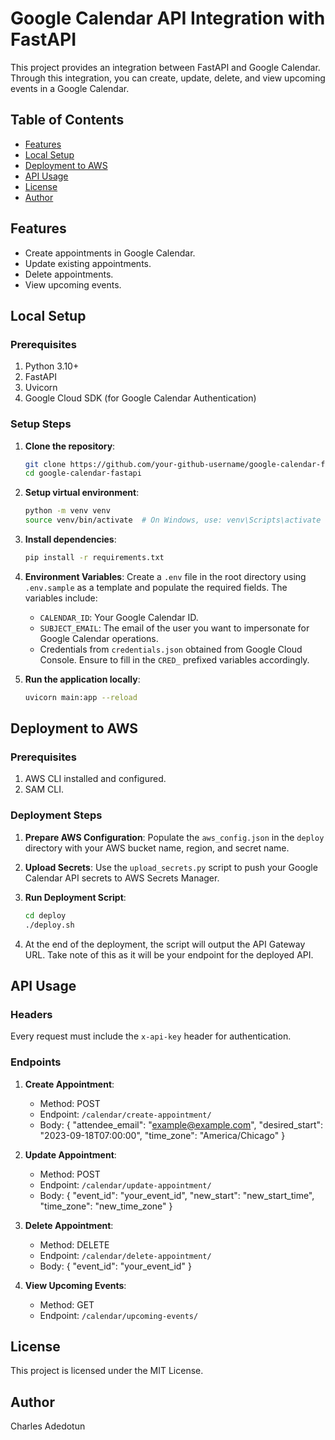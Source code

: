 
# Google Calendar API Integration with FastAPI

This project provides an integration between FastAPI and Google Calendar. Through this integration, you can create, update, delete, and view upcoming events in a Google Calendar.

## Table of Contents

- [Features](#features)
- [Local Setup](#local-setup)
- [Deployment to AWS](#deployment-to-aws)
- [API Usage](#api-usage)
- [License](#license)
- [Author](#author)

## Features

- Create appointments in Google Calendar.
- Update existing appointments.
- Delete appointments.
- View upcoming events.

## Local Setup

### Prerequisites

1. Python 3.10+
2. FastAPI
3. Uvicorn
4. Google Cloud SDK (for Google Calendar Authentication)

### Setup Steps

1. **Clone the repository**:
   ```bash
   git clone https://github.com/your-github-username/google-calendar-fastapi.git
   cd google-calendar-fastapi
   ```

2. **Setup virtual environment**:
   ```bash
   python -m venv venv
   source venv/bin/activate  # On Windows, use: venv\Scripts\activate
   ```

3. **Install dependencies**:
   ```bash
   pip install -r requirements.txt
   ```

4. **Environment Variables**:
   Create a `.env` file in the root directory using `.env.sample` as a template and populate the required fields. The variables include:
   - `CALENDAR_ID`: Your Google Calendar ID.
   - `SUBJECT_EMAIL`: The email of the user you want to impersonate for Google Calendar operations.
   - Credentials from `credentials.json` obtained from Google Cloud Console. Ensure to fill in the `CRED_` prefixed variables accordingly.

5. **Run the application locally**:
   ```bash
   uvicorn main:app --reload
   ```

## Deployment to AWS

### Prerequisites

1. AWS CLI installed and configured.
2. SAM CLI.

### Deployment Steps

1. **Prepare AWS Configuration**:
   Populate the `aws_config.json` in the `deploy` directory with your AWS bucket name, region, and secret name.

2. **Upload Secrets**:
   Use the `upload_secrets.py` script to push your Google Calendar API secrets to AWS Secrets Manager.

3. **Run Deployment Script**:
   ```bash
   cd deploy
   ./deploy.sh
   ```

4. At the end of the deployment, the script will output the API Gateway URL. Take note of this as it will be your endpoint for the deployed API.

## API Usage

### Headers

Every request must include the `x-api-key` header for authentication.

### Endpoints

1. **Create Appointment**:
   - Method: POST
   - Endpoint: `/calendar/create-appointment/`
   - Body: { "attendee_email": "example@example.com", "desired_start": "2023-09-18T07:00:00", "time_zone": "America/Chicago" }
   
2. **Update Appointment**:
   - Method: POST
   - Endpoint: `/calendar/update-appointment/`
   - Body: { "event_id": "your_event_id", "new_start": "new_start_time", "time_zone": "new_time_zone" }

3. **Delete Appointment**:
   - Method: DELETE
   - Endpoint: `/calendar/delete-appointment/`
   - Body: { "event_id": "your_event_id" }

4. **View Upcoming Events**:
   - Method: GET
   - Endpoint: `/calendar/upcoming-events/`

## License

This project is licensed under the MIT License.

## Author

Charles Adedotun
